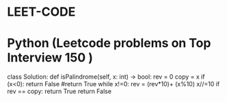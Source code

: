 # LEET-CODE
# Python (Leetcode problems on Top Interview 150 )
class Solution:
    def isPalindrome(self, x: int) -> bool:
        rev = 0
        copy = x
        if (x<0):
            return False
        #return True
        while x!=0:
            rev = (rev*10)+ (x%10)
            x//=10
        if rev == copy:
            return True
        return False        
